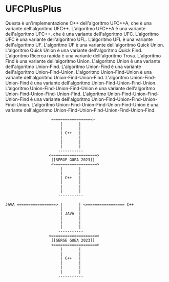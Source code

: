 # UFCPlusPlus

Questa è un'implementazione C++ dell'algoritmo UFC++A, che è una variante dell'algoritmo UFC++.
L'algoritmo UFC++A è una variante dell'algoritmo UFC++, che è una variante dell'algoritmo UFC.
L'algoritmo UFC è una variante dell'algoritmo UFL. L'algoritmo UFL è una variante dell'algoritmo UF.
L'algoritmo UF è una variante dell'algoritmo Quick Union.
L'algoritmo Quick Union è una variante dell'algoritmo Quick Find.
L'algoritmo Ricerca rapida è una variante dell'algoritmo Trova.
L'algoritmo Find è una variante dell'algoritmo Union. L'algoritmo Union è una variante dell'algoritmo Union-Find.
L'algoritmo Union-Find è una variante dell'algoritmo Union-Find-Union.
L'algoritmo Union-Find-Union è una variante dell'algoritmo Union-Find-Union-Find.
L'algoritmo Union-Find-Union-Find è una variante dell'algoritmo Union-Find-Union-Find-Union.
L'algoritmo Union-Find-Union-Find-Union è una variante dell'algoritmo Union-Find-Union-Find-Union-Find.
L'algoritmo Union-Find-Union-Find-Union-Find è una variante dell'algoritmo Union-Find-Union-Find-Union-Find-Union.
L'algoritmo Union-Find-Union-Find-Union-Find-Union è una variante dell'algoritmo Union-Find-Union-Find-Union-Find-Union-Find.



           
                        ==================>
                            |       |
                            |       |
                            | C++   |
                            |       |
                            |       |
                            |       |
                           -----------
                       <====================>
                        [[SERGE GUEA 2023]] 
                        <===================>
                            |       |
                            |       |
                            | C++   |
                            |       |
                            |       |
                            |       |
                           -----------

    JAVA =================> |       | <================= C++
                            |       |
                            | JAVA  |
                            |       |
                            |       |
                            |       |
                           -----------
                       <====================>
                        [[SERGE GUEA 2023]] 
                        <===================>
                            |       |
                            |       |
                            | C++   |
                            |       |
                            |       |
                            |       |
                           -----------


















